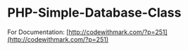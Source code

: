 # PHP-Simple-Database-Class

For Documentation: [http://codewithmark.com/?p=251](http://codewithmark.com/?p=251)
